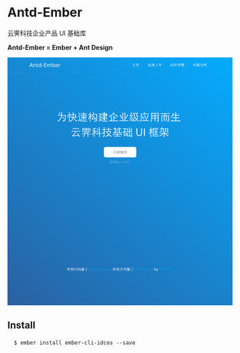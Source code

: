 # Antd-Ember 

云霁科技企业产品 UI 基础库

**Antd-Ember = Ember + Ant Design**

![](./docs/site.png)

## Install

```shell
  $ ember install ember-cli-idcos --save
```

